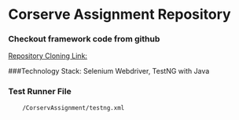 # Corserve Assignment Repository


### Checkout framework code from github
   [Repository Cloning Link:](https://github.com/fayeemajidul/CorservAssignment.git)


###Technology Stack:
   Selenium Webdriver, TestNG with Java
   

### Test Runner File
		/CorservAssignment/testng.xml
		
		

